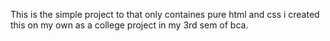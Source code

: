 This is the simple project to that only containes pure html and css i created this on my own as a college project in my 3rd sem of bca.
